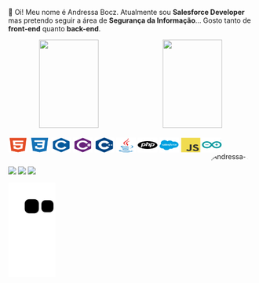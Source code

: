 <p align="left"> 
🌱 Oi! Meu nome é Andressa Bocz. Atualmente sou <strong>Salesforce Developer</strong> mas pretendo seguir a área de <strong>Segurança da Informação</strong>... Gosto tanto de <strong>front-end</strong> quanto <strong>back-end</strong>.
</p>

<div align="center">
  <a href="https://github.com/AndressaBocz"> 

  <img align="left" height="180em" img width="49%" src="https://github-readme-stats-sigma-five.vercel.app/api/top-langs/?username=AndressaBocz&theme=cobalt&line_height=40&hide=css"/> 
  <img height="180em" img width="49%" src="https://github-readme-stats-sigma-five.vercel.app/api/top-langs/?username=AndressaBocz&layout=compact&langs_count=7&theme=cobalt"/> </a>
</div>
 
 <div style="display: inline_block"><br>
  <img align="center" alt="Andressa-HTML" height="30" width="40" src="https://raw.githubusercontent.com/devicons/devicon/master/icons/html5/html5-plain.svg">
  <img align="center" alt="Andressa-CSS" height="30" width="40" src="https://raw.githubusercontent.com/devicons/devicon/master/icons/css3/css3-plain.svg">
  <img align="center" alt="Andressa-C" height="30" width="40" src="https://raw.githubusercontent.com/devicons/devicon/master/icons/c/c-plain.svg" />
  <img align="center" alt="Andressa-CSharp" height="30" width="40" src="https://raw.githubusercontent.com/devicons/devicon/master/icons/csharp/csharp-plain.svg">
  <img align="center" alt="Andressa-Cpp" height="30" width="40" src="https://raw.githubusercontent.com/devicons/devicon/master/icons/cplusplus/cplusplus-plain.svg">
  <img align="center" alt="Andressa-Java" height="30" width="40" src="https://raw.githubusercontent.com/devicons/devicon/master/icons/java/java-original.svg">
  <img align="center" alt="Andressa-Php" height="30" width="40" src="https://raw.githubusercontent.com/devicons/devicon/master/icons/php/php-plain.svg">
  <img align="center" alt="Andressa-Salesforce" height="30" width="40" src="https://raw.githubusercontent.com/devicons/devicon/master/icons/salesforce/salesforce-plain.svg">
<img align="center" alt="Andressa-JS" height="30" width="40" src="https://raw.githubusercontent.com/devicons/devicon/master/icons/javascript/javascript-original.svg">
   <img align="center" alt="Andressa-Arduino" height="30" width="40" src="https://raw.githubusercontent.com/devicons/devicon/master/icons/arduino/arduino-original.svg">
  <img align="right" alt="Andressa-Gif" height="150" style="border-radius:50px;"     src="https://cdn.discordapp.com/attachments/813549347924869173/960537202377502730/Webp.net-gifmaker.gif">
</div>

##
 
 <div> 
  <a align="center" href="https://instagram.com/_boczz" target="_blank"><img src="https://img.shields.io/badge/-Instagram-%23E4405F?style=for-the-badge&logo=instagram&logoColor=white" target="_blank"></a>
  <a align="center" href = "mailto:andressabocz@gmail.com"><img src="https://img.shields.io/badge/-Gmail-%23333?style=for-the-badge&logo=gmail&logoColor=white" target="_blank"></a>
  <a align="center" href="https://br.linkedin.com/in/andressa-bocz" target="_blank"><img src="https://img.shields.io/badge/-LinkedIn-%230077B5?style=for-the-badge&logo=linkedin&logoColor=white" target="_blank"></a>  
   
    
   ![Snake animation](https://github.com/AndressaBocz/AndressaBocz/blob/output/github-contribution-grid-snake.svg)

  
</div>


